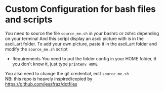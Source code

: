 # Custom Configuration for bash files and scripts  
You need to source the file ```source_me.sh``` in your bashrc or zshrc depending on your terminal
And this script display an ascii picture with is in the ascii_art folder. To add your own picture, paste it in the ascii_art folder and modify the ```source_me.sh``` script

* Requirements
You need to put the folder config in your HOME folder, if you don't know it, just type ```printenv HOME```  

You also need to change the git credential, edit ```source_me.sh```  
NB: this repo is heavely inspired/copied by https://github.com/jessfraz/dotfiles
